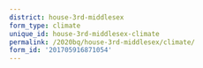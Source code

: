 ```yaml
---
district: house-3rd-middlesex
form_type: climate
unique_id: house-3rd-middlesex-climate
permalink: /2020bq/house-3rd-middlesex/climate/
form_id: '201705916871054'
---
```

